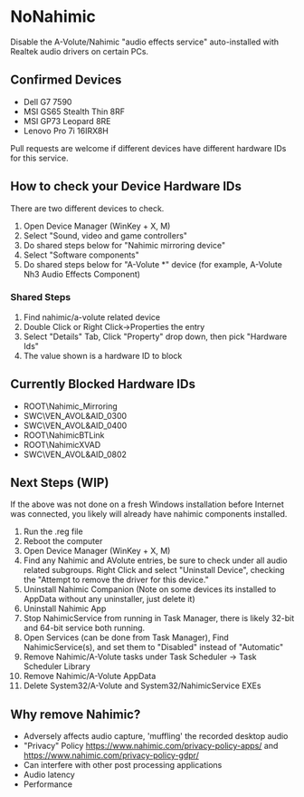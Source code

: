 # NoNahimic
Disable the A-Volute/Nahimic "audio effects service" auto-installed with Realtek audio drivers on certain PCs. 

## Confirmed Devices
* Dell G7 7590
* MSI GS65 Stealth Thin 8RF
* MSI GP73 Leopard 8RE
* Lenovo Pro 7i 16IRX8H

Pull requests are welcome if different devices have different hardware IDs for this service.

## How to check your Device Hardware IDs
There are two different devices to check.
1. Open Device Manager (WinKey + X, M)
2. Select "Sound, video and game controllers"
3. Do shared steps below for "Nahimic mirroring device"
4. Select "Software components"
5. Do shared steps below for "A-Volute *" device (for example, A-Volute Nh3 Audio Effects Component)

### Shared Steps
1. Find nahimic/a-volute related device
2. Double Click or Right Click->Properties the entry
3. Select "Details" Tab, Click "Property" drop down, then pick "Hardware Ids"
4. The value shown is a hardware ID to block

## Currently Blocked Hardware IDs
* ROOT\Nahimic_Mirroring
* SWC\VEN_AVOL&AID_0300
* SWC\VEN_AVOL&AID_0400
* ROOT\NahimicBTLink
* ROOT\NahimicXVAD
* SWC\VEN_AVOL&AID_0802

## Next Steps (WIP)
If the above was not done on a fresh Windows installation before Internet was connected, you likely will already have nahimic components installed.

1. Run the .reg file
2. Reboot the computer
3. Open Device Manager (WinKey + X, M)
4. Find any Nahimic and AVolute entries, be sure to check under all audio related subgroups. Right Click and select "Uninstall Device", checking the "Attempt to remove the driver for this device."
1. Uninstall Nahimic Companion (Note on some devices its installed to AppData without any uninstaller, just delete it)
2. Uninstall Nahimic App
3. Stop NahimicService from running in Task Manager, there is likely 32-bit and 64-bit service both running.
4. Open Services (can be done from Task Manager), Find NahimicService(s), and set them to "Disabled" instead of "Automatic" 
5. Remove Nahimic/A-Volute tasks under Task Scheduler -> Task Scheduler Library
6. Remove Nahimic/A-Volute AppData
7. Delete System32/A-Volute and System32/NahimicService EXEs

## Why remove Nahimic?
* Adversely affects audio capture, 'muffling' the recorded desktop audio
* "Privacy" Policy https://www.nahimic.com/privacy-policy-apps/ and https://www.nahimic.com/privacy-policy-gdpr/
* Can interfere with other post processing applications
* Audio latency
* Performance

